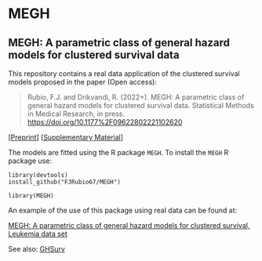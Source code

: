 # MEGH

## MEGH: A parametric class of general hazard models for clustered survival data

This repository contains a real data application of the clustered survival models proposed in the paper (Open access):

 > Rubio, F.J. and Drikvandi, R. (2022+). MEGH: A parametric class of general hazard models for clustered survival data. Statistical Methods in Medical Research, in press. https://doi.org/10.1177%2F09622802221102620

[[Preprint](https://drive.google.com/file/d/1YjHkOKYWK_4gZNt8kMAk6YqndI9mJ_aI/view?usp=sharing)] [[Supplementary Material](https://drive.google.com/file/d/1A4V3eRCl23tinv7XLKAk4Fek6d0q0Uwe/view?usp=sharing)] 

The models are fitted using the R package `MEGH`. To install the `MEGH` R package use:

```
library(devtools)
install_github("FJRubio67/MEGH")

library(MEGH)
```

An example of the use of this package using real data can be found at:

[MEGH: A parametric class of general hazard models for clustered survival, Leukemia data set](https://rpubs.com/FJRubio/MEGHLeuk)

See also: [GHSurv](https://github.com/FJRubio67/GHSurv)
